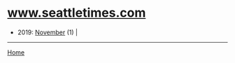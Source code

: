 # www.seattletimes.com

  * 2019: 
      [November](./www-seattletimes-com-2019-11.md) (1) | 

----

[Home](../)
